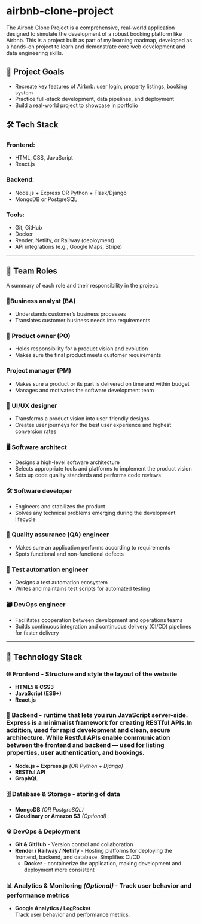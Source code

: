 # airbnb-clone-project
The Airbnb Clone Project is a comprehensive, real-world application designed to simulate the development of a robust booking platform like Airbnb. This is a project built as part of my learning roadmap, developed as a hands-on project to learn and demonstrate core web development and data engineering skills.



## 🚀 Project Goals

- Recreate key features of Airbnb: user login, property listings, booking system
- Practice full-stack development, data pipelines, and deployment
- Build a real-world project to showcase in portfolio

## 🛠 Tech Stack

### Frontend:
- HTML, CSS, JavaScript
- React.js

### Backend:
- Node.js + Express OR Python + Flask/Django
- MongoDB or PostgreSQL

### Tools:
- Git, GitHub
- Docker
- Render, Netlify, or Railway (deployment)
- API integrations (e.g., Google Maps, Stripe)

-------------------------------------------------------
## 👥 Team Roles
A summary of each role and their responsibility in the project:

### 🔐Business analyst (BA)
- Understands customer’s business processes
- Translates customer business needs into requirements

### 🧠 Product owner (PO)
- Holds responsibility for a product vision and evolution
- Makes sure the final product meets customer requirements

### Project manager (PM)
- Makes sure a product or its part is delivered on time and within budget
- Manages and motivates the software development team

### 🎨 UI/UX designer
- Transforms a product vision into user-friendly designs
- Creates user journeys for the best user experience and highest conversion rates

 ### 🖥️ Software architect
- Designs a high-level software architecture
- Selects appropriate tools and platforms to implement the product vision
- Sets up code quality standards and performs code reviews

### 🛠️ Software developer
- Engineers and stabilizes the product
- Solves any technical problems emerging during the development lifecycle

###  🧪 Quality assurance (QA) engineer
- Makes sure an application performs according to requirements
- Spots functional and non-functional defects

###  🧪 Test automation engineer
- Designs a test automation ecosystem
- Writes and maintains test scripts for automated testing

###  🗃️ DevOps engineer
- Facilitates cooperation between development and operations teams
- Builds continuous integration and continuous delivery (CI/CD) pipelines for faster delivery

---------------------------------------------
## 🧰 Technology Stack

### 🌐 Frontend - Structure and style the layout of the website
- **HTML5 & CSS3**  
- **JavaScript (ES6+)**  
- **React.js**  
  
### 🧪 Backend - runtime that lets you run JavaScript server-side. Express is a minimalist framework for creating RESTful APIs.In addition, used for rapid development and clean, secure architecture. While Restful APIs enable communication between the frontend and backend — used for listing properties, user authentication, and bookings.

- **Node.js + Express.js** *(OR Python + Django)*  
- **RESTful API** 
- **GraphQL**

### 🗄️ Database & Storage - storing of data 

- **MongoDB** *(OR PostgreSQL)*  
 - **Cloudinary or Amazon S3** *(Optional)*  
 
### ⚙️ DevOps & Deployment

- **Git & GitHub**   - Version control and collaboration
- **Render / Railway / Netlify**  - Hosting platforms for deploying the frontend, backend, and database. Simplifies CI/CD 
  - **Docker** - containerize the application, making development and deployment more consistent

### 📊 Analytics & Monitoring *(Optional)* - Track user behavior and performance metrics

- **Google Analytics / LogRocket**  
  Track user behavior and performance metrics.
